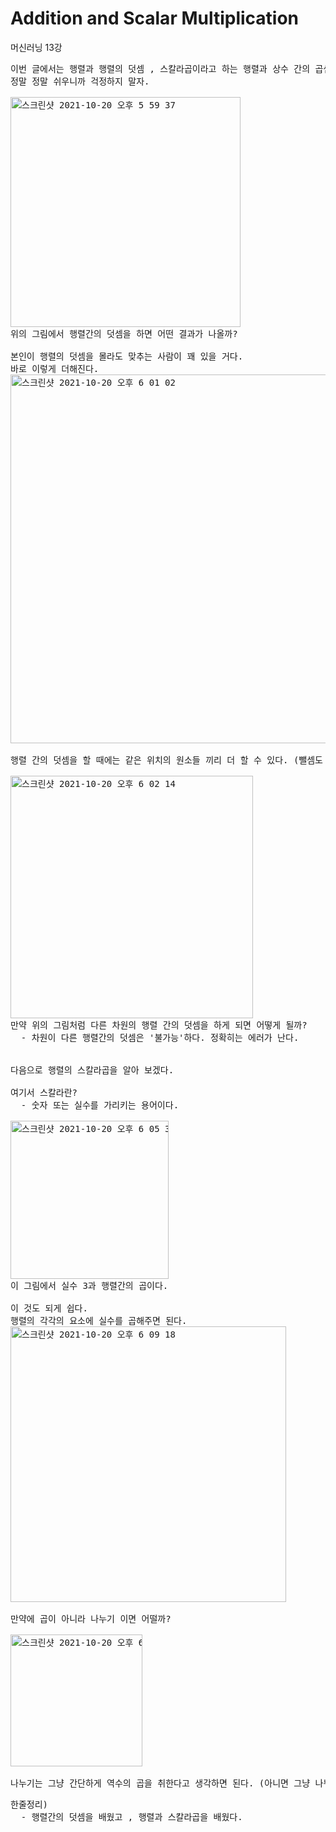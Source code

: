 # Addition and Scalar Multiplication
머신러닝 13강
<pre>
이번 글에서는 행렬과 행렬의 덧셈 , 스칼라곱이라고 하는 행렬과 상수 간의 곱셈을 배워 볼 것이다.
정말 정말 쉬우니까 걱정하지 말자.

<img width="368" alt="스크린샷 2021-10-20 오후 5 59 37" src="https://user-images.githubusercontent.com/63940620/138062350-7a1ea6a0-e726-48ac-8f3d-a36d3865aedc.png">
위의 그림에서 행렬간의 덧셈을 하면 어떤 결과가 나올까?

본인이 행렬의 덧셈을 몰라도 맞추는 사람이 꽤 있을 거다.
바로 이렇게 더해진다.
<img width="590" alt="스크린샷 2021-10-20 오후 6 01 02" src="https://user-images.githubusercontent.com/63940620/138062598-2baedad4-e718-4ad0-9a33-cafaaa27cee8.png">

행렬 간의 덧셈을 할 때에는 같은 위치의 원소들 끼리 더 할 수 있다. (뺄셈도 마찬가지이다.)

<img width="388" alt="스크린샷 2021-10-20 오후 6 02 14" src="https://user-images.githubusercontent.com/63940620/138062819-597147cc-84f2-4377-b7e6-f13e9be50362.png">
만약 위의 그림처럼 다른 차원의 행렬 간의 덧셈을 하게 되면 어떻게 될까?
  - 차원이 다른 행렬간의 덧셈은 '불가능'하다. 정확히는 에러가 난다.


다음으로 행렬의 스칼라곱을 알아 보겠다.

여기서 스칼라란?
  - 숫자 또는 실수를 가리키는 용어이다.

<img width="253" alt="스크린샷 2021-10-20 오후 6 05 39" src="https://user-images.githubusercontent.com/63940620/138063353-0c233f90-5aaf-4b69-8b46-1c023f348307.png">
이 그림에서 실수 3과 행렬간의 곱이다.

이 것도 되게 쉽다.
행렬의 각각의 요소에 실수를 곱해주면 된다.
<img width="441" alt="스크린샷 2021-10-20 오후 6 09 18" src="https://user-images.githubusercontent.com/63940620/138063986-9305290e-0d54-4aed-a562-40fe7d10c159.png">

만약에 곱이 아니라 나누기 이면 어떨까?

<img width="211" alt="스크린샷 2021-10-20 오후 6 09 47" src="https://user-images.githubusercontent.com/63940620/138064061-74865087-0163-411d-94da-a8299c88c916.png">

나누기는 그냥 간단하게 역수의 곱을 취한다고 생각하면 된다. (아니면 그냥 나눠도 된다,)
</pre>
<pre>
한줄정리)
  - 행렬간의 덧셈을 배웠고 , 행렬과 스칼라곱을 배웠다.
</pre>
